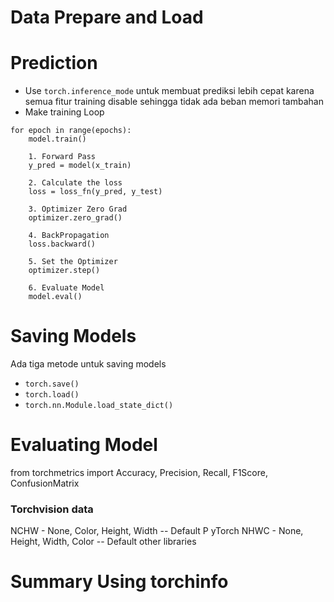 # Data Prepare and Load
# Prediction
- Use `torch.inference_mode` untuk membuat prediksi lebih cepat karena semua fitur training disable sehingga tidak ada beban memori tambahan
- Make training Loop
```epochs = 2
for epoch in range(epochs):
	model.train()
	
	1. Forward Pass
	y_pred = model(x_train)
	
	2. Calculate the loss
	loss = loss_fn(y_pred, y_test)
	
	3. Optimizer Zero Grad
	optimizer.zero_grad()
	
	4. BackPropagation
	loss.backward()
	
	5. Set the Optimizer
	optimizer.step()
	
	6. Evaluate Model
	model.eval()
```

# Saving Models
Ada tiga metode untuk saving models
- `torch.save()`
- `torch.load()`
- `torch.nn.Module.load_state_dict()`


# Evaluating Model
from torchmetrics import Accuracy, Precision, Recall, F1Score, ConfusionMatrix
### Torchvision data
NCHW - None, Color, Height, Width -- Default P yTorch
NHWC - None, Height, Width, Color -- Default other libraries
# Summary Using torchinfo
